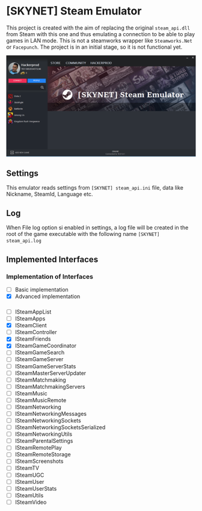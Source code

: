  # [SKYNET] Steam Emulator
This project is created with the aim of replacing the original `steam_api.dll` from Steam with this one and thus emulating a connection to be able to play games in LAN mode.
This is not a steamworks wrapper like `Steamworks.Net` or `Facepunch`.
The project is in an initial stage, so it is not functional yet.

![Screenshot](Capture.png)

## Settings
This emulator reads settings from `[SKYNET] steam_api.ini` file, data like Nickname, SteamId, Language etc.

## Log
When File log option si enabled in settings, a log file will be created in the root of the game executable with the following name `[SKYNET] steam_api.log`

## Implemented Interfaces
### Implementation of Interfaces
- [ ] Basic implementation
- [x] Advanced implementation
###
- [ ] ISteamAppList		
- [ ] ISteamApps
- [x] ISteamClient		
- [ ] ISteamController
- [x] ISteamFriends		
- [x] ISteamGameCoordinator
- [ ] ISteamGameSearch		
- [ ] ISteamGameServer
- [ ] ISteamGameServerStats	
- [ ] ISteamMasterServerUpdater
- [ ] ISteamMatchmaking		
- [ ] ISteamMatchmakingServers
- [ ] ISteamMusic		
- [ ] ISteamMusicRemote
- [ ] ISteamNetworking		
- [ ] ISteamNetworkingMessages
- [ ] ISteamNetworkingSockets	
- [ ] ISteamNetworkingSocketsSerialized
- [ ] ISteamNetworkingUtils	
- [ ] ISteamParentalSettings
- [ ] ISteamRemotePlay		
- [ ] ISteamRemoteStorage
- [ ] ISteamScreenshots		
- [ ] ISteamTV
- [ ] ISteamUGC			
- [ ] ISteamUser
- [ ] ISteamUserStats		
- [ ] ISteamUtils
- [ ] ISteamVideo			
